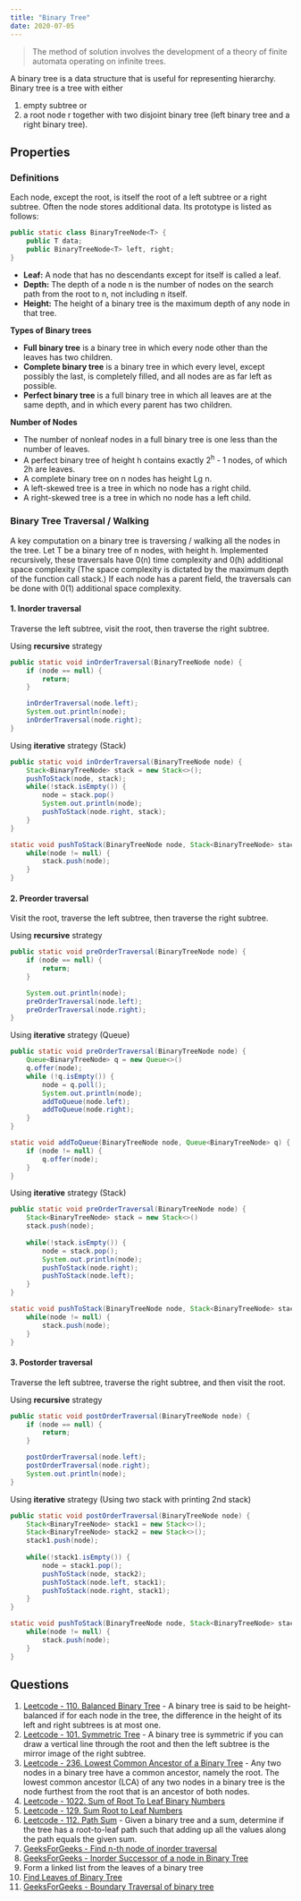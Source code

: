 ```yaml
---
title: "Binary Tree"
date: 2020-07-05
---
```


> The method of solution involves the development of a theory of finite automata operating on infinite trees.

A binary tree is a data structure that is useful for representing hierarchy. Binary tree is a tree with either 
1. empty subtree or 
2. a root node r together with two disjoint binary tree (left binary tree and a right binary tree).

## Properties
### Definitions
Each node, except the root, is itself the root of a left subtree or a right subtree. Often the node stores additional data. Its prototype is listed as follows:
```java
public static class BinaryTreeNode<T> {
	public T data;  
	public BinaryTreeNode<T> left, right;
}
```

- **Leaf:** A node that has no descendants except for itself is called a leaf.
- **Depth:** The depth of a node n is the number of nodes on the search path from the root to n, not including n itself. 
- **Height:** The height of a binary tree is the maximum depth of any node in that tree.

**Types of Binary trees**
- **Full binary tree** is a binary tree in which every node other than the leaves has two children. 
- **Complete binary tree** is a binary tree in which every level, except possibly the last, is completely filled, and all nodes are as far left as possible.
- **Perfect binary tree** is a full binary tree in which all leaves are at the same depth, and in which every parent has two children.

**Number of Nodes**
- The number of nonleaf nodes in a full binary tree is one less than the number of leaves.
- A perfect binary tree of height h contains exactly 2<sup>h</sup> - 1 nodes, of which 2h are leaves.
- A complete binary tree on n nodes has height Lg n. 
- A left-skewed tree is a tree in which no node has a right child.
- A right-skewed tree is a tree in which no node has a left child.

### Binary Tree Traversal / Walking
A key computation on a binary tree is traversing / walking all the nodes in the tree. Let T be a binary tree of n nodes, with height h. Implemented recursively, these traversals have 0(n) time complexity and 0(h) additional space complexity (The space complexity is dictated by the maximum depth of the function call stack.) If each node has a parent field, the traversals can be done with 0(1) additional space complexity.

#### 1. Inorder traversal
Traverse the left subtree, visit the root, then traverse the right subtree.

Using **recursive** strategy
```java
public static void inOrderTraversal(BinaryTreeNode node) {
	if (node == null) {
		return;
	}

	inOrderTraversal(node.left);
	System.out.println(node);
	inOrderTraversal(node.right);
}
```
Using **iterative** strategy (Stack)
```java
public static void inOrderTraversal(BinaryTreeNode node) {
	Stack<BinaryTreeNode> stack = new Stack<>();
	pushToStack(node, stack);
	while(!stack.isEmpty()) {
		node = stack.pop()
		System.out.println(node);
		pushToStack(node.right, stack);
	}
}

static void pushToStack(BinaryTreeNode node, Stack<BinaryTreeNode> stack) {
	while(node != null) {
		stack.push(node);
	}
}
```

#### 2. Preorder traversal
Visit the root, traverse the left subtree, then traverse the right subtree.

Using **recursive** strategy
```java
public static void preOrderTraversal(BinaryTreeNode node) {
	if (node == null) {
		return;
	}

	System.out.println(node);
	preOrderTraversal(node.left);
	preOrderTraversal(node.right);
}
```
Using **iterative** strategy (Queue)
```java
public static void preOrderTraversal(BinaryTreeNode node) {
	Queue<BinaryTreeNode> q = new Queue<>()
	q.offer(node);
	while (!q.isEmpty()) {
		node = q.poll();
		System.out.println(node);
		addToQueue(node.left);
		addToQueue(node.right);
	}
}

static void addToQueue(BinaryTreeNode node, Queue<BinaryTreeNode> q) {		
	if (node != null) {
		q.offer(node);
	}
}
```
Using **iterative** strategy (Stack)
```java
public static void preOrderTraversal(BinaryTreeNode node) {
	Stack<BinaryTreeNode> stack = new Stack<>()
	stack.push(node);
	
	while(!stack.isEmpty()) {
		node = stack.pop();
		System.out.println(node);
		pushToStack(node.right);
		pushToStack(node.left);
	}
}

static void pushToStack(BinaryTreeNode node, Stack<BinaryTreeNode> stack) {
	while(node != null) {
		stack.push(node);
	}
}
```

#### 3. Postorder traversal
Traverse the left subtree, traverse the right subtree, and then visit the root.

Using **recursive** strategy
```java
public static void postOrderTraversal(BinaryTreeNode node) {
	if (node == null) {
		return;
	}

	postOrderTraversal(node.left);
	postOrderTraversal(node.right);
	System.out.println(node);
}
```
Using **iterative** strategy (Using two stack with printing 2nd stack)
```java
public static void postOrderTraversal(BinaryTreeNode node) {
	Stack<BinaryTreeNode> stack1 = new Stack<>();
	Stack<BinaryTreeNode> stack2 = new Stack<>();
	stack1.push(node);
	
	while(!stack1.isEmpty()) {
		node = stack1.pop();
		pushToStack(node, stack2);
		pushToStack(node.left, stack1);
		pushToStack(node.right, stack1);
	}
}

static void pushToStack(BinaryTreeNode node, Stack<BinaryTreeNode> stack) {
	while(node != null) {
		stack.push(node);
	}
}
```

## Questions
1. [Leetcode - 110. Balanced Binary Tree](https://leetcode.com/problems/balanced-binary-tree/) - A binary tree is said to be height-balanced if for each node in the tree, the difference in the height of its left and right subtrees is at most one.
2. [Leetcode - 101. Symmetric Tree](https://leetcode.com/problems/symmetric-tree/) - A binary tree is symmetric if you can draw a vertical line through the root and then the left subtree is the mirror image of the right subtree.
3. [Leetcode - 236. Lowest Common Ancestor of a Binary Tree](https://leetcode.com/problems/lowest-common-ancestor-of-a-binary-tree/) - Any two nodes in a binary tree have a common ancestor, namely the root. The lowest common ancestor (LCA) of any two nodes in a binary tree is the node furthest from the root that is an ancestor of both nodes.
4. [Leetcode - 1022. Sum of Root To Leaf Binary Numbers](https://leetcode.com/problems/sum-of-root-to-leaf-binary-numbers/)
5. [Leetcode - 129. Sum Root to Leaf Numbers](https://leetcode.com/problems/sum-root-to-leaf-numbers/)
6. [Leetcode - 112. Path Sum](https://leetcode.com/problems/path-sum/) - Given a binary tree and a sum, determine if the tree has a root-to-leaf path such that adding up all the values along the path equals the given sum.
7. [GeeksForGeeks - Find n-th node of inorder traversal](https://www.geeksforgeeks.org/find-n-th-node-inorder-traversal/)
8. [GeeksForGeeks - Inorder Successor of a node in Binary Tree](https://www.geeksforgeeks.org/inorder-succesor-node-binary-tree/)
9. Form a linked list from the leaves of a binary tree
10. [Find Leaves of Binary Tree](https://zhuhan0.blogspot.com/2017/05/leetcode-366-find-leaves-of-binary-tree.html)
11. [GeeksForGeeks - Boundary Traversal of binary tree](https://www.geeksforgeeks.org/boundary-traversal-of-binary-tree/)
